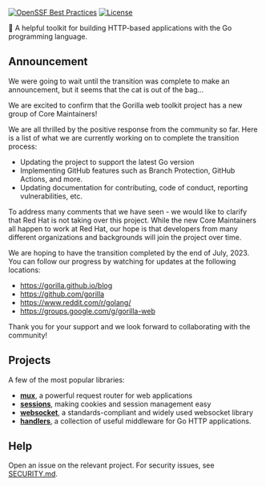 [![OpenSSF Best Practices](https://bestpractices.coreinfrastructure.org/projects/7656/badge)](https://bestpractices.coreinfrastructure.org/projects/7656)
[![License](https://img.shields.io/github/license/gorilla/.github)](https://img.shields.io/github/license/gorilla/.github)

🦍 A helpful toolkit for building HTTP-based applications with the Go programming language.

## Announcement

We were going to wait until the transition was complete to make an announcement, but it seems that the cat is out of the bag...

We are excited to confirm that the Gorilla web toolkit project has a new group of Core Maintainers!

We are all thrilled by the positive response from the community so far. Here is a list of what we are currently working on to complete the transition process:
* Updating the project to support the latest Go version
* Implementing GitHub features such as Branch Protection, GitHub Actions, and more.
* Updating documentation for contributing, code of conduct, reporting vulnerabilities, etc.

To address many comments that we have seen - we would like to clarify that Red Hat is not taking over this project. While the new Core Maintainers all happen to work at Red Hat, our hope is that developers from many different organizations and backgrounds will join the project over time.

We are hoping to have the transition completed by the end of July, 2023. You can follow our progress by watching for updates at the following locations:
* https://gorilla.github.io/blog
* https://github.com/gorilla
* https://www.reddit.com/r/golang/
* https://groups.google.com/g/gorilla-web

Thank you for your support and we look forward to collaborating with the community!


## Projects

A few of the most popular libraries:

* [**mux**](https://github.com/gorilla/mux), a powerful request router for web applications
* [**sessions**](https://github.com/gorilla/sessions), making cookies and session management easy
* [**websocket**](https://github.com/gorilla/websocket), a standards-compliant and widely used websocket library
* [**handlers**](https://github.com/gorilla/handlers), a collection of useful middleware for Go HTTP applications.

## Help

Open an issue on the relevant project. For security issues, see [SECURITY.md](https://github.com/gorilla/.github/blob/master/SECURITY.md).
